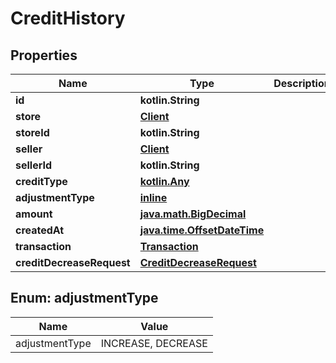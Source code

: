
# CreditHistory

## Properties
Name | Type | Description | Notes
------------ | ------------- | ------------- | -------------
**id** | **kotlin.String** |  | 
**store** | [**Client**](Client.md) |  | 
**storeId** | **kotlin.String** |  | 
**seller** | [**Client**](Client.md) |  | 
**sellerId** | **kotlin.String** |  | 
**creditType** | [**kotlin.Any**](.md) |  | 
**adjustmentType** | [**inline**](#AdjustmentType) |  | 
**amount** | [**java.math.BigDecimal**](java.math.BigDecimal.md) |  | 
**createdAt** | [**java.time.OffsetDateTime**](java.time.OffsetDateTime.md) |  | 
**transaction** | [**Transaction**](Transaction.md) |  | 
**creditDecreaseRequest** | [**CreditDecreaseRequest**](CreditDecreaseRequest.md) |  | 


<a id="AdjustmentType"></a>
## Enum: adjustmentType
Name | Value
---- | -----
adjustmentType | INCREASE, DECREASE



